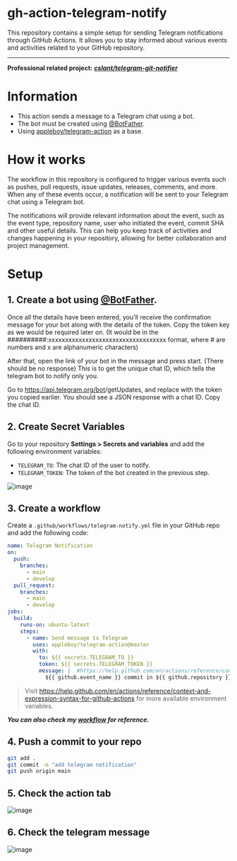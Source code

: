 # gh-action-telegram-notify

This repository contains a simple setup for sending Telegram notifications through GitHub Actions.
It allows you to stay informed about various events and activities related to your GitHub repository.

---

**Professional related project:** [**_cslant/telegram-git-notifier_**](https://github.com/cslant/telegram-git-notifier.git)

# Information

- This action sends a message to a Telegram chat using a bot.
- The bot must be created using [@BotFather](https://telegram.me/botfather).
- Using [appleboy/telegram-action](https://github.com/appleboy/telegram-action) as a base.

# How it works

The workflow in this repository is configured to trigger various events such as pushes,
pull requests, issue updates, releases, comments, and more.
When any of these events occur, a notification will be sent to your Telegram chat using a Telegram bot.

The notifications will provide relevant information about the event,
such as the event type, repository name, user who initiated the event,
commit SHA and other useful details.
This can help you keep track of activities and changes happening in your repository,
allowing for better collaboration and project management.

# Setup

## 1. Create a bot using [@BotFather](https://telegram.me/botfather).

Once all the details have been entered,
you'll receive the confirmation message for your bot along with the details of the token.
Copy the token key as we would be required later on.
(It would be in the ##########:xxxxxxxxxxxxxxxxxxxxxxxxxxxxxxxxxxx format,
where # are numbers and x are alphanumeric characters)

After that, open the link of your bot in the message and press start. (There should be no response) This is to get the unique chat ID, which tells the telegram bot to notify only you.

Go to https://api.telegram.org/bot<YourBOTToken>/getUpdates,
and replace <YourBOTToken> with the token you copied earlier.
You should see a JSON response with a chat ID. Copy the chat ID.

## 2. Create Secret Variables

Go to your repository **Settings > Secrets and variables** and add the following environment variables:

- `TELEGRAM_TO`: The chat ID of the user to notify.
- `TELEGRAM_TOKEN`: The token of the bot created in the previous step.

![image](https://github.com/tanhongit/gh-action-telegram-notify/assets/35853002/c81374c3-9c5e-4eab-9610-9ba9e9e584b7)

## 3. Create a workflow

Create a `.github/workflows/telegram-notify.yml` file in your GitHub repo and add the following code:

```yml
name: Telegram Notification
on:
  push:
    branches:
      - main
      - develop
  pull_request:
    branches:
      - main
      - develop
jobs:
  build:
    runs-on: ubuntu-latest
    steps:
      - name: Send message to Telegram
        uses: appleboy/telegram-action@master
        with:
          to: ${{ secrets.TELEGRAM_TO }}
          token: ${{ secrets.TELEGRAM_TOKEN }}
          message: |  #https://help.github.com/en/actions/reference/contexts-and-expression-syntax-for-github-actions#github-context
            ${{ github.event_name }} commit in ${{ github.repository }} by "${{ github.actor }}". [${{github.sha}}@${{ github.ref }}]
```

> Visit https://help.github.com/en/actions/reference/context-and-expression-syntax-for-github-actions for more available environment variables.

**_You can also check my [workflow](https://github.com/tanhongit/gh-action-telegram-notify/blob/main/.github/workflows/telegram-notify.yml) for reference._**

## 4. Push a commit to your repo

```bash
git add .
git commit -m "add telegram notification"
git push origin main
```

## 5. Check the action tab

![image](https://github.com/tanhongit/gh-action-telegram-notify/assets/35853002/b5d009ed-12b8-42bf-bc60-8f7490f37559)

## 6. Check the telegram message

![image](https://github.com/tanhongit/gh-action-telegram-notify/assets/35853002/e67222cf-5993-49b9-b0c5-ac96c9018714)

